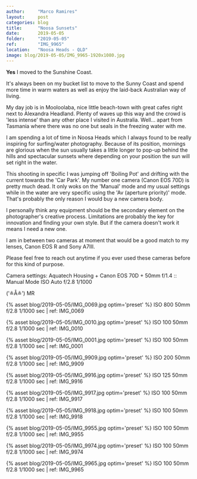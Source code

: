 ```yaml
---
author:     "Marco Ramires"
layout:     post
categories: blog
title:      "Noosa Sunsets"
date:       2019-05-05
folder:     "2019-05-05"
ref:        "IMG_9965"
location:   "Noosa Heads - QLD"
image: blog/2019-05-05/IMG_9965-1920x1080.jpg
---
```


**Yes** I moved to the Sunshine Coast.

It's always been on my bucket list to move to the Sunny Coast and spend more time in warm waters as well as enjoy the laid-back Australian way of living.

My day job is in Mooloolaba, nice little beach-town with great cafes right next to Alexandra Headland. Plenty of waves up this way and the crowd is 'less intense' than any other place I visited in Australia. Well... apart from Tasmania where there was no one but seals in the freezing water with me.

I am spending a lot of time in Noosa Heads which I always found to be really inspiring for surfing/water photography. Because of its position, mornings are glorious when the sun usually takes a little longer to pop-up behind the hills and spectacular sunsets where depending on your position the sun will set right in the water.

This shooting in specific I was jumping off 'Boiling Pot' and drifting with the current towards the 'Car Park'. My number one camera (Canon EOS 70D) is pretty much dead. It only woks on the 'Manual' mode and my usual settings while in the water are very specific using the 'Av (aperture priority)' mode. That's probably the only reason I would buy a new camera body. 

I personally think any equipment should be the secondary element on the photographer's creative process. Limitations are probably the key for innovation and finding your own style. But if the camera doesn't work it means I need a new one.

I am in between two cameras at moment that would be a good match to my lenses, Canon EOS R and Sony A7III.

Please feel free to reach out anytime if you ever used these cameras before for this kind of purpose.

Camera settings: Aquatech Housing + Canon EOS 70D + 50mm f/1.4 :: Manual Mode ISO Auto f/2.8 1/1000

('≗Å≗') MR

{% asset blog/2019-05-05/IMG_0069.jpg optim='preset' %}
ISO 800 50mm f/2.8 1/1000 sec | ref: IMG_0069

{% asset blog/2019-05-05/IMG_0010.jpg optim='preset' %}
ISO 100 50mm f/2.8 1/1000 sec | ref: IMG_0010

{% asset blog/2019-05-05/IMG_0001.jpg optim='preset' %}
ISO 100 50mm f/2.8 1/1000 sec | ref: IMG_0001

{% asset blog/2019-05-05/IMG_9909.jpg optim='preset' %}
ISO 200 50mm f/2.8 1/1000 sec | ref: IMG_9909

{% asset blog/2019-05-05/IMG_9916.jpg optim='preset' %}
ISO 125 50mm f/2.8 1/1000 sec | ref: IMG_9916

{% asset blog/2019-05-05/IMG_9917.jpg optim='preset' %}
ISO 100 50mm f/2.8 1/1000 sec | ref: IMG_9917

{% asset blog/2019-05-05/IMG_9918.jpg optim='preset' %}
ISO 100 50mm f/2.8 1/1000 sec | ref: IMG_9918

{% asset blog/2019-05-05/IMG_9955.jpg optim='preset' %}
ISO 100 50mm f/2.8 1/1000 sec | ref: IMG_9955

{% asset blog/2019-05-05/IMG_9974.jpg optim='preset' %}
ISO 100 50mm f/2.8 1/1000 sec | ref: IMG_9974

{% asset blog/2019-05-05/IMG_9965.jpg optim='preset' %}
ISO 100 50mm f/2.8 1/1000 sec | ref: IMG_9965





